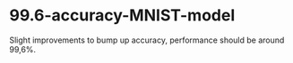 # 99.6-accuracy-MNIST-model
Slight improvements to bump up accuracy, performance should be around 99,6%. 
